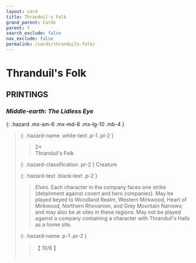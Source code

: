 ```yaml
---
layout: card
title: Thranduil's Folk
grand_parent: Cards
parent: T
search_exclude: false
nav_exclude: false
permalink: /cards/thranduils-folk/
---
```


# Thranduil's Folk


## PRINTINGS


### _Middle-earth: The Lidless Eye_

{: .hazard .mx-sm-6 .mx-md-8 .mx-lg-10 .mb-4 }
> {: .hazard-name .white-text .p-1 .pl-2 }
> > <div class="hazard-mp">2*</div>
> > <div class="card-name">Thranduil's Folk</div>
>
> {: .hazard-classification .pr-2 }
> Creature
>
> {: .hazard-text .black-text .p-2 }
> > _Elves._ Each character in the company faces one strike (detainment against covert and hero companies). May be played keyed to Woodland Realm, Western Mirkwood, Heart of Mirkwood, Northern Rhovanion, and Grey Mountain Narrows; and may also be at sites in these regions. May not be played against a company containing a character with Thranduil's Halls as a home site. 
>
> {: .hazard-name .p-1 .pr-2 }
> > <div class="card-shield">【 10/6 】</div>
> > <div class="card-corruption">&nbsp;</div>


